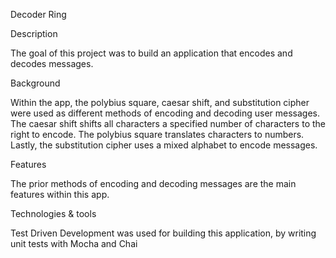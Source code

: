 Decoder Ring

Description

The goal of this project was to build an application that encodes and decodes messages.

Background

Within the app, the polybius square, caesar shift, and substitution cipher were used as different methods of encoding and decoding user messages. The caesar shift shifts all characters a specified number of characters to the right to encode. The polybius square translates characters to numbers. Lastly, the substitution cipher uses a mixed alphabet to encode messages.

Features

The prior methods of encoding and decoding messages are the main features within this app.

Technologies & tools

Test Driven Development was used for building this application, by writing unit tests with Mocha and Chai
